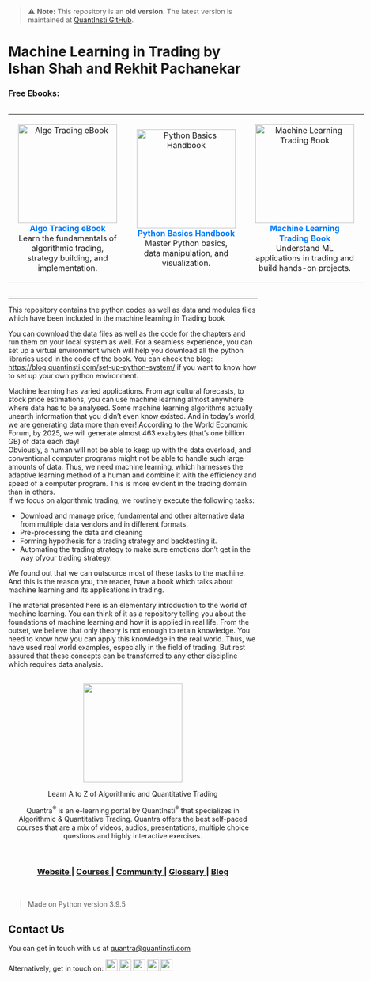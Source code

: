 > ⚠ **Note:** This repository is an **old version**. The latest version is maintained at [QuantInsti GitHub](https://github.com/QuantInsti).

# Machine Learning in Trading by Ishan Shah and Rekhit Pachanekar 


### Free Ebooks:
 <div style="display: inline-block; text-align: center;">
    <table>
      <tr>
        <td align="center" style="padding: 20px; text-align: center;">
          <img src="https://dt99qig9iutro.cloudfront.net/production/images/ebook/algo-trading/algo-trading-ebook.png" alt="Algo Trading eBook" width="200"/>
          <br>
          <a href="https://www.quantinsti.com/algo-trading-ebook" style="font-weight: bold; text-decoration: none; color: #007BFF;">Algo Trading eBook</a>
          <br>
          <p style="margin: 0; text-align: center;">Learn the fundamentals of algorithmic trading, strategy building, and implementation.</p>
        </td>
        <td align="center" style="padding: 20px; text-align: center;">
          <img src="https://dd9xtpjstvsy0.cloudfront.net/production/images/ebook/python-basic/ebook.png" alt="Python Basics Handbook" width="200"/>
          <br>
          <a href="https://www.quantinsti.com/python-basics-handbook" style="font-weight: bold; text-decoration: none; color: #007BFF;">Python Basics Handbook</a>
          <br>
          <p style="margin: 0; text-align: center;">Master Python basics, data manipulation, and visualization.</p>
        </td>
        <td align="center" style="padding: 20px; text-align: center;">
          <img src="https://dd9xtpjstvsy0.cloudfront.net/production/images/ebook/machine-learning/Machine-Learning-Trading-Book.png" alt="Machine Learning Trading Book" width="200"/>
          <br>
          <a href="https://www.quantinsti.com/machine-learning-trading-book" style="font-weight: bold; text-decoration: none; color: #007BFF;">Machine Learning Trading Book</a>
          <br>
          <p style="margin: 0; text-align: center;">Understand ML applications in trading and build hands-on projects.</p>
        </td>
      </tr>
    </table>
  </div>
</div>

---


This repository contains the python codes as well as data and modules files which have been included in the machine learning in Trading book

You can download the data files as well as the code for the chapters and run them on your local system as well. For a seamless experience, you can set up a virtual environment which will help you download all the python libraries used in the code of the book.
You can check the blog: https://blog.quantinsti.com/set-up-python-system/ if you want to know how to set up your own python environment.

Machine learning has varied applications. From agricultural forecasts, to stock price
estimations, you can use machine learning almost anywhere where data has to be
analysed. Some machine learning algorithms actually unearth information that you
didn’t even know existed.
And in today’s world, we are generating data more than ever! According to the World
Economic Forum, by 2025, we will generate almost 463 exabytes (that’s one billion GB)
of data each day!
<br>
Obviously, a human will not be able to keep up with the data overload, and conventional computer programs might not be able to handle such large amounts of data.
Thus, we need machine learning, which harnesses the adaptive learning method of a
human and combine it with the efficiency and speed of a computer program. This is
more evident in the trading domain than in others.<br>
If we focus on algorithmic trading, we routinely execute the following tasks:

<ul>
<li>Download and manage price, fundamental and other alternative data from multiple data vendors and in different formats.</li>
<li>Pre-processing the data and cleaning</li>
<li>Forming hypothesis for a trading strategy and backtesting it.</li>
<li>Automating the trading strategy to make sure emotions don&rsquo;t get in the way ofyour trading strategy.</li>
</ul>

We found out that we can outsource most of these tasks to the machine. And this is
the reason you, the reader, have a book which talks about machine learning and its
applications in trading.

The material presented here is an elementary introduction to
the world of machine learning. You can think of it as a repository telling you about the
foundations of machine learning and how it is applied in real life.
From the outset, we believe that only theory is not enough to retain knowledge. You
need to know how you can apply this knowledge in the real world. Thus, we have used real world examples, especially in the field of trading. But rest assured
that these concepts can be transferred to any other discipline which requires data analysis.<br><br>

<p align="center">
  <img align="center" width="200" src="https://quantra.quantinsti.com/images/img_logo.svg">
</p>
<p align="center">Learn A to Z of Algorithmic and Quantitative Trading</p>
<p align="center">Quantra<sup>&reg;</sup> is an e-learning portal by QuantInsti<sup>&reg;</sup> that specializes in Algorithmic &amp; Quantitative Trading. Quantra offers the best self-paced courses that are a mix of videos, audios, presentations, multiple choice questions and highly interactive exercises.</p>

<br>

<div align="center">
  <h3>
    <a href="https://quantra.quantinsti.com/">
      Website
    </a>
    <span> | </span>
    <a href="https://quantra.quantinsti.com/courses">
      Courses
    </a>
       <span> | </span>
    <a href="https://quantra.quantinsti.com/community">
      Community
    </a>
    <span> | </span>
    <a href="https://quantra.quantinsti.com/glossary">
      Glossary
    </a>
    <span> | </span>
    <a href="https://www.quantinsti.com/blog/">
      Blog
    </a>
  </h3>
</div>

<br/>

> Made on Python version 3.9.5



## Contact Us
You can get in touch with us at [quantra@quantinsti.com](mailto:quantra@quantinsti.com)

<span>Alternatively, get in touch on: </span> <a href="https://www.facebook.com/quantinsti"><img width="24" src="https://user-images.githubusercontent.com/16116886/40958262-42153650-68b6-11e8-860e-d79237a89247.png"/></a>	<a href="https://twitter.com/quantinsti/"><img width="24" src="https://user-images.githubusercontent.com/16116886/40958261-41ee1d0e-68b6-11e8-8d65-c07c52758aee.png"/></a>	<a href="https://www.linkedin.com/company/quantinsti"><img width="24" src="https://user-images.githubusercontent.com/16116886/40958260-41c596a4-68b6-11e8-9bef-1420ea381b26.png"/></a>	<a href="https://plus.google.com/110772715968756646442/"><img width="24" src="https://user-images.githubusercontent.com/16116886/40958259-419ddd1c-68b6-11e8-94eb-306ff4f6d104.png"/></a>	<a href="https://www.youtube.com/user/quantinsti"><img width="24" src="https://user-images.githubusercontent.com/16116886/40958257-415647ea-68b6-11e8-892d-8a1425e79e58.png"/></a>
